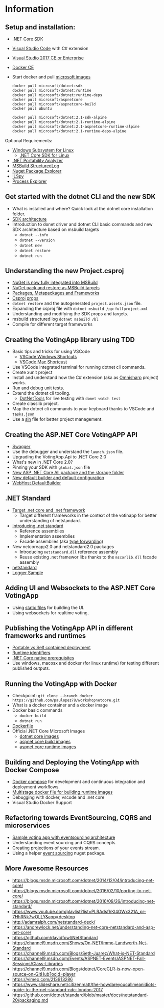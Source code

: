 # Information

## Setup and installation:
* [.NET Core SDK](https://www.microsoft.com/net/download/core)
* [Visual Studio Code](https://code.visualstudio.com/) with C# extension 
* [Visual Studio 2017 CE or Enterprise](https://www.visualstudio.com/free-developer-offers/)
* [Docker CE](https://www.docker.com/community-edition#/download)
* Start docker and pull [microsoft images](https://hub.docker.com/r/microsoft/dotnet/)
    
    ```bash
    docker pull microsoft/dotnet:sdk
    docker pull microsoft/dotnet:runtime
    docker pull microsoft/dotnet:runtime-deps
    docker pull microsoft/aspnetcore
    docker pull microsoft/aspnetcore-build
    docker pull ubuntu
    ```

    ```bash
    docker pull microsoft/dotnet:2.1-sdk-alpine
    docker pull microsoft/dotnet:2.1-runtime-alpine
    docker pull microsoft/dotnet:2.1-aspnetcore-runtime-alpine
    docker pull microsoft/dotnet:2.1-runtime-deps-alpine
    ```

Optional Requirements:
* [Windows Subsystem for Linux](https://msdn.microsoft.com/de-de/commandline/wsl/about)
    * [.NET Core SDK for Linux](https://www.microsoft.com/net/core#linuxubuntu)
* [.NET Portability Analyzer](http://vsixgallery.com/extension/55d15546-28ca-40dc-af23-dfa503e9c5fe/)
* [MSBuild StructuredLog](https://github.com/KirillOsenkov/MSBuildStructuredLog)
* [Nuget Package Explorer](https://github.com/NuGetPackageExplorer/NuGetPackageExplorer)
* [ILSpy](http://ilspy.net/)
* [Process Explorer](https://docs.microsoft.com/en-us/sysinternals/downloads/process-explorer)

## Get started with the dotnet CLI and the new SDK
* What is installed and where? Quick look at the dotnet core installation folder.
* [SDK architecture](https://docs.microsoft.com/en-us/dotnet/core/tools/cli-msbuild-architecture)
* Introduction to donet driver and dotnet CLI basic commands and new SDK architecture based on msbuild targets 
    * `dotnet --info`
    * `dotnet --version`
    * `dotnet new`
    * `dotnet restore`
    * `dotnet run`

## Understanding the new Project.csproj
* [NuGet is now fully integrated into MSBuild](http://blog.nuget.org/20170316/NuGet-now-fully-integrated-into-MSBuild.html)
* [NuGet pack and restore as MSBuild targets](https://docs.microsoft.com/en-us/nuget/schema/msbuild-targets)
* [Packages, Metapackages and Frameworks](https://docs.microsoft.com/en-us/dotnet/core/packages)
* [Csproj props](https://docs.microsoft.com/en-us/dotnet/core/tools/project-json-to-csproj)
* `dotnet restore` and the autogenerated `project.assets.json` file.
* Expanding the csproj file with `dotnet msbuild /pp:fullproject.xml`
* Understanding and modifying the SDK props and targets.
* msbuild structured log `dotnet msbuild /bl`
* Compile for different target frameworks

## Creating the VotingApp library using TDD
* Basic tips and tricks for using VSCode
    * [VSCode Windows Shortcuts](https://code.visualstudio.com/shortcuts/keyboard-shortcuts-windows.pdf)
    * [VSCode Mac Shortcust](https://code.visualstudio.com/shortcuts/keyboard-shortcuts-macos.pdf)
* Use VSCode integrated terminal for running dotnet cli commands.
* Create xunit project
* Install and understand how the C# extension (aka as [Omnisharp](http://www.omnisharp.net/) project) works.
* Run and debug unit tests.
* Extend the dotnet cli tooling. 
    *  [DotNetTools](https://github.com/aspnet/DotNetTools) for live testing with `donet watch test`
* Create classlib project.
* Map the dotnet cli commands to your keyboard thanks to VSCode and [`tasks.json`](https://code.visualstudio.com/docs/editor/tasks)
* Use a [sln](https://docs.microsoft.com/en-us/dotnet/core/tools/dotnet-sln) file for better project management.

## Creating the ASP.NET Core VotingAPP API
* [Swagger](https://github.com/domaindrivendev/Swashbuckle.AspNetCore)
* Use the debugger and understand the `launch.json` file.
* Upgrading the VotingApp.Api to .NET Core 2.0
*   What's new in .NET Core 2.0?
*   Pinning your SDK with `global.json` file
*   [New ASP .NET Core All package and the storage folder](https://andrewlock.net/the-microsoft-aspnetcore-all-metapackage-is-huge-and-thats-awesome-thanks-to-the-net-core-runtime-store-2)
*   [New default builder and default configuration](https://andrewlock.net/exploring-program-and-startup-in-asp-net-core-2-preview1-2/)
*   [WebHost DefaultBuilder](https://github.com/aspnet/MetaPackages/blob/5a3ce9fd5d3ae7f6cf117d8f203a4242db6baece/src/Microsoft.AspNetCore/WebHost.cs) 

## .NET Standard
* [Target .net core and .net framework](https://docs.microsoft.com/en-us/dotnet/standard/frameworks)
    *  Target different frameworks in the context of the votinapp for better understanding of netstandard.
* [Introducing .net standard](https://docs.microsoft.com/en-us/dotnet/standard/library)
    *   Reference assemblies
    *   Implementation assemblies
    *   Facade assemblies (aka [type forwarding](https://blogs.msdn.microsoft.com/davbr/2009/09/30/type-forwarding/))  
*   New netcoreapp2.0 and netstandard2.0 packages
    *   Introducing `netstandard.dll` reference assembly
    *   Reuse existing .net framewor libs thanks to the `mscorlib.dll` facade assembly
* [netstandard](https://www.slideshare.net/PauLpez3/demystifying-net-standard-77852581)
* [Logger Sample](https://github.com/paulopez78/workshopnetcore/tree/netstandard/src/LegacyLoggingLib)

## Adding UI and Websockets to the ASP.NET Core VotingApp
*  Using [static files](https://docs.microsoft.com/en-us/aspnet/core/fundamentals/static-files) for building the UI.
*  Using websockets for realtime voting.

## Publishing the VotingApp API in different frameworks and runtimes
*   [Portable vs Self contained deployment](https://docs.microsoft.com/en-us/dotnet/core/deploying/index)
*   [Runtime identifiers](https://docs.microsoft.com/en-us/dotnet/core/rid-catalog)
*   [.NET Core native prerequisites](https://github.com/dotnet/core/blob/master/Documentation/prereqs.md)
*   Use windows, macosx and docker (for linux runtime) for testing different published outputs.

## Running the VotingApp with Docker
*   Checkpoint: `git clone --branch docker https://github.com/paulopez78/workshopnetcore.git`
*   What is a docker container and a docker image
*   Docker basic commands
    * `docker build`
    * `dotnet run`
*   [Dockerfile](https://docs.docker.com/engine/reference/builder/)
*   Official .NET Core Microsoft Images
    * [dotnet core images](https://hub.docker.com/r/microsoft/dotnet/)
    * [aspnet core build images](https://hub.docker.com/r/microsoft/aspnetcore-build/)
    * [aspnet core runtime images](https://hub.docker.com/r/microsoft/aspnetcore/)

## Building and Deploying the VotingApp with Docker Compose
*   [Docker compose](https://docs.docker.com/compose/) for development and continuous integration and deployment workflows.
*   [Multistage docker file for building runtime images](https://docs.docker.com/engine/userguide/eng-image/multistage-build/)
*   Debugging with docker, vscode and .net core
*   Visual Studio Docker Support

## Refactoring towards EventSourcing, CQRS and microservices
*  [Sample voting app with eventsourcing architecture](https://github.com/paulopez78/workshopnetcore/tree/eventsourcing)
*   Understanding event sourcing and CQRS concepts.
*   Creating projections of your events stream.
*   Using a helper [event sourcing](https://github.com/netcorebcn/easyeventsourcing) nuget package.

## More Awesome Resources
* <https://blogs.msdn.microsoft.com/dotnet/2014/12/04/introducing-net-core/>
* <https://blogs.msdn.microsoft.com/dotnet/2016/02/10/porting-to-net-core/>
* <https://blogs.msdn.microsoft.com/dotnet/2016/09/26/introducing-net-standard/>
* <https://www.youtube.com/playlist?list=PLRAdsfhKI4OWx321A_pr-7HhRNk7wOLLY&app=desktop>
* <http://adamralph.com/netstandard-deck/>
* <https://andrewlock.net/understanding-net-core-netstandard-and-asp-net-core/>
* <https://github.com/davidfowl/NetStandard>
* <https://channel9.msdn.com/Shows/On-NET/Immo-Landwerth-Net-Standard>
* <https://channel9.msdn.com/Blogs/Seth-Juarez/What-is-NET-Standard>
* <https://channel9.msdn.com/Events/ASPNET-Events/ASPNET-Fall-Sessions/Class-Libraries>
* <https://channel9.msdn.com/Blogs/dotnet/CoreCLR-is-now-open-source-on-GitHub?ocid=player>
* <https://vimeo.com/213913286>
* <https://www.slideshare.net/citizenmatt/the-howdareyoucallmeanidiots-guide-to-the-net-standard-ndc-london-2017>
* <https://github.com/dotnet/standard/blob/master/docs/netstandard-20/packaging.md>